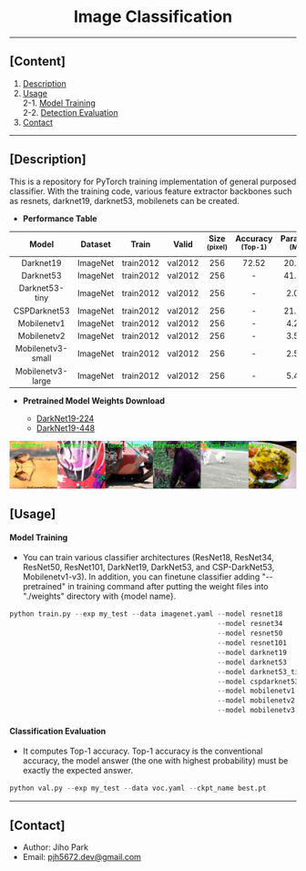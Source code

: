 # <div align="center">Image Classification</div>

---

## [Content]
1. [Description](#description)   
2. [Usage](#usage)  
2-1. [Model Training](#model-training)  
2-2. [Detection Evaluation](#detection-evaluation)  
3. [Contact](#contact)   

---

## [Description]

This is a repository for PyTorch training implementation of general purposed classifier. With the training code, various feature extractor backbones such as resnets, darknet19, darknet53, mobilenets can be created.  


 - **Performance Table**

| Model | Dataset | Train | Valid | Size<br><sup>(pixel) | Accuracy<br><sup>(Top-1) | Params<br><sup>(M) | FLOPs<br><sup>(B) |
| :---: | :---: | :---: | :---: | :---: | :---: | :---: | :---: |
| Darknet19 | ImageNet | train2012 | val2012 | 256 | 72.52 | 20.84 | 5.62 |
| Darknet53 | ImageNet | train2012 | val2012 | 256 | - | 41.61 | 14.29 |
| Darknet53-tiny | ImageNet | train2012 | val2012 | 256 | - | 2.09 | 0.64 |
| CSPDarknet53 | ImageNet | train2012 | val2012 | 256 | - | 21.74 | 6.72 |
| Mobilenetv1 | ImageNet | train2012 | val2012 | 256 | - | 4.23 | 1.18 |
| Mobilenetv2 | ImageNet | train2012 | val2012 | 256 | - | 3.50 | 0.66 |
| Mobilenetv3-small | ImageNet | train2012 | val2012 | 256 | - | 2.54 | 0.12 |
| Mobilenetv3-large | ImageNet | train2012 | val2012 | 256 | - | 5.48 | 0.47 |


 - **Pretrained Model Weights Download**

	- [DarkNet19-224](https://drive.google.com/file/d/1UlCDGDjGKl_Cx8HehaIgsnB09j-YccuR/view?usp=share_link)
	- [DarkNet19-448](https://drive.google.com/file/d/1VA4Lc5MUFzL_WQ2-HVQMkH6sLF44fWsj/view?usp=share_link)


![result](./asset/data.jpg)



## [Usage]


#### Model Training 

 - You can train various classifier architectures (ResNet18, ResNet34, ResNet50, ResNet101, DarkNet19, DarkNet53, and CSP-DarkNet53, Mobilenetv1-v3). In addition, you can finetune classifier adding "--pretrained" in training command after putting the weight files into "./weights" directory with {model name}.  


```python
python train.py --exp my_test --data imagenet.yaml --model resnet18
                                                   --model resnet34
                                                   --model resnet50
                                                   --model resnet101
                                                   --model darknet19
                                                   --model darknet53
                                                   --model darknet53_tiny
                                                   --model cspdarknet53 --width_multiple 1.0 --depth_multiple 1.0
                                                   --model mobilenetv1 --width_multiple 1.0
                                                   --model mobilenetv2 --width_multiple 1.0
                                                   --model mobilenetv3 --mode {large, small} --width_multiple 1.0
```


#### Classification Evaluation

 - It computes Top-1 accuracy. Top-1 accuracy is the conventional accuracy, the model answer (the one with highest probability) must be exactly the expected answer. 

```python
python val.py --exp my_test --data voc.yaml --ckpt_name best.pt
```


---
## [Contact]
- Author: Jiho Park  
- Email: pjh5672.dev@gmail.com  